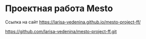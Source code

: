# Проектная работа Mesto

Ссылка на сайт https://larisa-vedenina.github.io/mesto-project-ff/

https://github.com/larisa-vedenina/mesto-project-ff.git

<!-- Привет! Прошу прощения, сдаю на первое ревью то, что есть, тк сейчас строгий дедлайн. Мне нужны 2-3 дня, чтобы доделать. Спасибо за понимание <3! -->
